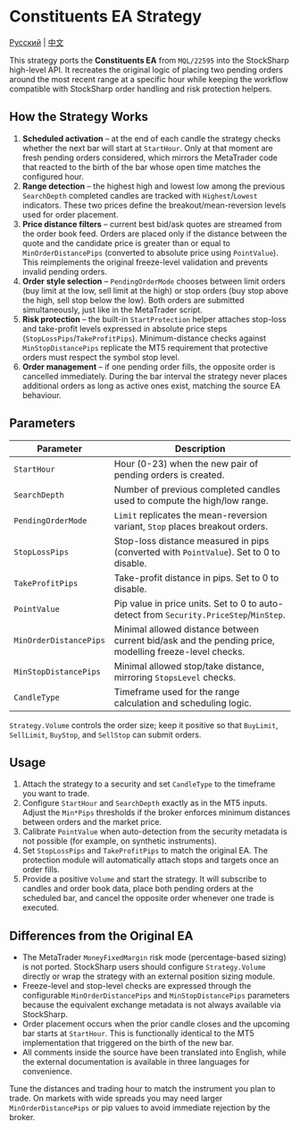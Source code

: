 # Constituents EA Strategy
[Русский](README_ru.md) | [中文](README_cn.md)

This strategy ports the **Constituents EA** from `MQL/22595` into the StockSharp high-level API. It recreates the original
logic of placing two pending orders around the most recent range at a specific hour while keeping the workflow compatible with
StockSharp order handling and risk protection helpers.

## How the Strategy Works

1. **Scheduled activation** – at the end of each candle the strategy checks whether the next bar will start at `StartHour`. Only
   at that moment are fresh pending orders considered, which mirrors the MetaTrader code that reacted to the birth of the bar
   whose open time matches the configured hour.
2. **Range detection** – the highest high and lowest low among the previous `SearchDepth` completed candles are tracked with
   `Highest`/`Lowest` indicators. These two prices define the breakout/mean-reversion levels used for order placement.
3. **Price distance filters** – current best bid/ask quotes are streamed from the order book feed. Orders are placed only if the
   distance between the quote and the candidate price is greater than or equal to `MinOrderDistancePips` (converted to absolute
   price using `PointValue`). This reimplements the original freeze-level validation and prevents invalid pending orders.
4. **Order style selection** – `PendingOrderMode` chooses between limit orders (buy limit at the low, sell limit at the high) or
   stop orders (buy stop above the high, sell stop below the low). Both orders are submitted simultaneously, just like in the
   MetaTrader script.
5. **Risk protection** – the built-in `StartProtection` helper attaches stop-loss and take-profit levels expressed in absolute
   price steps (`StopLossPips`/`TakeProfitPips`). Minimum-distance checks against `MinStopDistancePips` replicate the MT5
   requirement that protective orders must respect the symbol stop level.
6. **Order management** – if one pending order fills, the opposite order is cancelled immediately. During the bar interval the
   strategy never places additional orders as long as active ones exist, matching the source EA behaviour.

## Parameters

| Parameter | Description |
| --- | --- |
| `StartHour` | Hour (0-23) when the new pair of pending orders is created. |
| `SearchDepth` | Number of previous completed candles used to compute the high/low range. |
| `PendingOrderMode` | `Limit` replicates the mean-reversion variant, `Stop` places breakout orders. |
| `StopLossPips` | Stop-loss distance measured in pips (converted with `PointValue`). Set to 0 to disable. |
| `TakeProfitPips` | Take-profit distance in pips. Set to 0 to disable. |
| `PointValue` | Pip value in price units. Set to 0 to auto-detect from `Security.PriceStep`/`MinStep`. |
| `MinOrderDistancePips` | Minimal allowed distance between current bid/ask and the pending price, modelling freeze-level checks. |
| `MinStopDistancePips` | Minimal allowed stop/take distance, mirroring `StopsLevel` checks. |
| `CandleType` | Timeframe used for the range calculation and scheduling logic. |

`Strategy.Volume` controls the order size; keep it positive so that `BuyLimit`, `SellLimit`, `BuyStop`, and `SellStop` can submit
orders.

## Usage

1. Attach the strategy to a security and set `CandleType` to the timeframe you want to trade.
2. Configure `StartHour` and `SearchDepth` exactly as in the MT5 inputs. Adjust the `Min*Pips` thresholds if the broker enforces
   minimum distances between orders and the market price.
3. Calibrate `PointValue` when auto-detection from the security metadata is not possible (for example, on synthetic instruments).
4. Set `StopLossPips` and `TakeProfitPips` to match the original EA. The protection module will automatically attach stops and
   targets once an order fills.
5. Provide a positive `Volume` and start the strategy. It will subscribe to candles and order book data, place both pending orders
   at the scheduled bar, and cancel the opposite order whenever one trade is executed.

## Differences from the Original EA

- The MetaTrader `MoneyFixedMargin` risk mode (percentage-based sizing) is not ported. StockSharp users should configure
  `Strategy.Volume` directly or wrap the strategy with an external position sizing module.
- Freeze-level and stop-level checks are expressed through the configurable `MinOrderDistancePips` and `MinStopDistancePips`
  parameters because the equivalent exchange metadata is not always available via StockSharp.
- Order placement occurs when the prior candle closes and the upcoming bar starts at `StartHour`. This is functionally identical
  to the MT5 implementation that triggered on the birth of the new bar.
- All comments inside the source have been translated into English, while the external documentation is available in three
  languages for convenience.

Tune the distances and trading hour to match the instrument you plan to trade. On markets with wide spreads you may need larger
`MinOrderDistancePips` or pip values to avoid immediate rejection by the broker.

